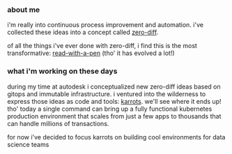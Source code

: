 ### about me

i'm really into continuous process improvement and automation. i've collected these ideas into a concept called [zero-diff](https://zerodiff.org).

of all the things i've ever done with zero-diff, i find this is the most transformative: [read-with-a-pen](https://tinyletter.com/zerodiff/letters/zerodiff-efficient-kaizen-read-with-a-pen) (tho' it has evolved a lot!)

### what i'm working on these days

during my time at autodesk i conceptualized new zero-diff ideas based on gitops and immutable infrastructure. i ventured into the wilderness to express those ideas as code and tools: [karrots](https://karrots.app). we'll see where it ends up! tho' today a single command can bring up a fully functional kubernetes production environment that scales from just a few apps to thousands that can handle millions of transactions. 

for now i've decided to focus karrots on building cool environments for data science teams
